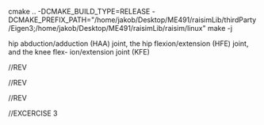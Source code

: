 cmake .. -DCMAKE_BUILD_TYPE=RELEASE -DCMAKE_PREFIX_PATH="/home/jakob/Desktop/ME491/raisimLib/thirdParty/Eigen3;/home/jakob/Desktop/ME491/raisimLib/raisim/linux"
make -j

 hip abduction/adduction (HAA) joint, the hip flexion/extension (HFE) joint, and the knee flex- ion/extension joint (KFE)


<!-- base link -->
<link name="base">

<!-- joint base HAA -->
<joint name="base_LH_HAA" type="fixed">
    <parent link="base"/>
    <child link="LH_HAA"/>
    <origin rpy="-2.61799387799 0 -3.14159265359" xyz="-0.2999 0.104 0.0"/>
</joint>

//REV
<!-- joint Drive output -->
<joint name="LH_HAA" type="revolute">
    <parent link="LH_HAA"/>
    <child link="LH_HIP"/>
    <origin rpy="0 0 0" xyz="0 0 0"/>
    <axis xyz="-1 0 0"/>
    <limit effort="80.0" lower="-0.72" upper="0.49" velocity="7.5"/>
    <dynamics damping="0.0" friction="0.0"/>
</joint>

<!-- joint HAA hip -->
<joint name="LH_HIP_LH_hip_fixed" type="fixed">
    <parent link="LH_HIP"/>
    <child link="LH_hip_fixed"/>
    <origin rpy="-2.61799387799 0 -3.14159265359" xyz="0 0 0"/>
</joint>

<!-- joint hip HFE -->
<joint name="LH_hip_fixed_LH_HFE" type="fixed">
    <parent link="LH_hip_fixed"/>
    <child link="LH_HFE"/>
    <origin rpy="0 0 1.57079632679" xyz="-0.0599 0.08381 0.0"/>
</joint>

//REV
<!-- joint Drive output -->
<joint name="LH_HFE" type="revolute">
    <parent link="LH_HFE"/>
    <child link="LH_THIGH"/>
    <origin rpy="0 0 0" xyz="0 0 0"/>
    <axis xyz="1 0 0"/>
    <limit effort="80.0" lower="-9.42477796077" upper="9.42477796077" velocity="7.5"/>
    <dynamics damping="0.0" friction="0.0"/>
</joint>

<!-- joint HFE thigh -->
<joint name="LH_THIGH_LH_thigh_fixed" type="fixed">
    <parent link="LH_THIGH"/>
    <child link="LH_thigh_fixed"/>
    <origin rpy="0 0 -1.57079632679" xyz="0 0 0"/>
</joint>

<!-- joint thigh KFE -->
<joint name="LH_thigh_fixed_LH_KFE" type="fixed">
    <parent link="LH_thigh_fixed"/>
    <child link="LH_KFE"/>
    <origin rpy="0 0 1.57079632679" xyz="-0.0 0.1003 -0.285"/>
</joint>

//REV
<!-- joint Drive output -->
<joint name="LH_KFE" type="revolute">
    <parent link="LH_KFE"/>
    <child link="LH_SHANK"/>
    <origin rpy="0 0 0" xyz="0 0 0"/>
    <axis xyz="1 0 0"/>
    <limit effort="80.0" lower="-9.42477796077" upper="9.42477796077" velocity="7.5"/>
    <dynamics damping="0.0" friction="0.0"/>
</joint>

<!-- joint KFE shank -->
<joint name="LH_shank_LH_shank_fixed" type="fixed">
    <parent link="LH_SHANK"/>
    <child link="LH_shank_fixed"/>
    <origin rpy="0 0 -1.57079632679" xyz="0 0 0"/>
</joint>

<!-- joint shank foot -->
<joint name="LH_shank_fixed_LH_FOOT" type="fixed">
    <parent link="LH_shank_fixed"/>
    <child link="LH_FOOT"/>
    <origin rpy="0 0 0" xyz="-0.08795 0.01305 -0.33797"/>
</joint>





//EXCERCISE 3

<?xml version="1.0" encoding="utf-8"?>
<!-- =================================================================================== -->
<!--   Copyright 2020 ANYbotics, https://www.anybotics.com                               -->
<!-- =================================================================================== -->
<!-- This file contains the description of the ANYmal C robot. -->
<robot name="anymal">
    <!-- Base link -->
    <link name="base">
    <!-- Fixed joint to add dummy inertia link -->
    <joint name="base_to_base_inertia" type="fixed">
        <parent link="base"/>
        <child link="base_inertia"/>
        <origin rpy="0 0 0" xyz="0 0 0"/>
    </joint>
    <!-- Dummy inertia link, because KDL cannot have inertia on the base link -->
    <link name="base_inertia">
        <inertial>
            <origin rpy="0 0 0" xyz="-0.018 -0.002 0.024"/>
            <mass value="6.222"/>
            <inertia ixx="0.017938806" ixy="0.00387963" ixz="0.001500772" iyy="0.370887745" iyz="6.8963e-05" izz="0.372497653"/>
        </inertial>
    </link>
    <!-- Fixed joint base face -->
    <joint name="base_face_front" type="fixed">
        <parent link="base"/>
        <child link="face_front"/>
        <origin rpy="0 0 -0.0" xyz="0.4145 0 0"/>
    </joint>
    <!-- Shell link -->
    <link name="face_front">
        <inertial>
            <origin rpy="0 0 0" xyz="0.042 -0.001 0.004"/>
            <mass value="0.73"/>
            <inertia ixx="0.005238611" ixy="1.7609e-05" ixz="7.2167e-05" iyy="0.002643098" iyz="1.9548e-05" izz="0.004325938"/>
        </inertial>
    </link>
    <!-- Fixed joint base face -->
    <joint name="base_face_rear" type="fixed">
        <parent link="base"/>
        <child link="face_rear"/>
        <origin rpy="0 0 3.14159265359" xyz="-0.4145 0 0"/>
    </joint>
    <!-- Shell link -->
    <link name="face_rear">
        <inertial>
            <origin rpy="0 0 0" xyz="0.042 -0.001 0.004"/>
            <mass value="0.73"/>
            <inertia ixx="0.005238611" ixy="1.7609e-05" ixz="7.2167e-05" iyy="0.002643098" iyz="1.9548e-05" izz="0.004325938"/>
        </inertial>
    </link>
    <!-- Fixed joint base battery -->
    <joint name="base_battery" type="fixed">
        <parent link="base"/>
        <child link="battery"/>
        <origin rpy="0 0 0" xyz="0 0 0"/>
    </joint>
    <!-- Shell link -->
    <link name="battery">
        <inertial>
            <origin rpy="0 0 0" xyz="-0.00067 -0.00023 -0.03362"/>
            <mass value="5.53425"/>
            <inertia ixx="0.00749474794" ixy="0.00016686282" ixz="7.82763e-05" iyy="0.0722338913" iyz="1.42902e-06" izz="0.07482717535"/>
        </inertial>
    </link>
    <!-- Fixed joint to add docking  -->
    <joint name="base_to_docking_hatch_cover" type="fixed">
        <parent link="base"/>
        <child link="docking_hatch_cover"/>
        <origin rpy="0 0 0" xyz="0.343 0.0 -0.07"/>
    </joint>
    <!-- Hatch cover link -->
    <link name="docking_hatch_cover">
        <!--  TODO(fgiraldez): add visual    -->
        <inertial>
            <origin rpy="0 0 0" xyz="-0.003 0.0 0.005"/>
            <mass value="0.065"/>
            <inertia ixx="0.00063283" ixy="0.0" ixz="3.45e-07" iyy="0.00110971" iyz="0.0" izz="0.00171883"/>
        </inertial>
    </link>
    <!-- parent to cage joint, located between mounting plate on trunk and the cage -->
    <joint name="base_to_lidar_cage" type="fixed">
        <parent link="base"/>
        <child link="lidar_cage"/>
        <origin rpy="0 0 0" xyz="-0.364 0.0 0.0735"/>
    </joint>
    <!-- Velodyne cage link -->
    <link name="lidar_cage">
    <!-- parent to sensor joint -->
    <joint name="lidar_cage_to_lidar" type="fixed">
        <parent link="lidar_cage"/>
        <child link="lidar"/>
        <origin rpy="0.0 0.0 -1.57079632679" xyz="0.0 0.0 0.0687"/>
    </joint>
    <!-- Velodyne sensor link -->
    <link name="lidar">
        <inertial>
            <origin rpy="0.0 0.0 0.0" xyz="-0.012 0.001 -0.008"/>
            <mass value="0.695"/>
            <inertia ixx="0.000846765" ixy="6.9565e-05" ixz="0.00027111" iyy="0.001367583" iyz="5.8984e-05" izz="0.001363673"/>
        </inertial>
    </link>
    <!-- joint base HAA -->
    <joint name="base_LF_HAA" type="fixed">
        <parent link="base"/>
        <child link="LF_HAA"/>
        <origin rpy="2.61799387799 0 0.0" xyz="0.2999 0.104 0.0"/>
    </joint>
    <!-- Drive link -->
    <link name="LF_HAA">
        <inertial>
            <origin rpy="0 0 0" xyz="-0.063 7e-05 0.00046"/>
            <mass value="2.04"/>
            <inertia ixx="0.001053013" ixy="4.527e-05" ixz="8.855e-05" iyy="0.001805509" iyz="9.909e-05" izz="0.001765827"/>
        </inertial>
    </link>
    <!-- joint Drive output -->
    <joint name="LF_HAA" type="revolute">
        <parent link="LF_HAA"/>
        <child link="LF_HIP"/>
        <origin rpy="0 0 0" xyz="0 0 0"/>
        <axis xyz="1 0 0"/>
    </joint>
    <!-- Drive output link -->
    <link name="LF_HIP">
        <inertial>
            <origin rpy="0 0 0" xyz="0 0 0"/>
            <mass value="0.001"/>
            <inertia ixx="0.000001" ixy="0.0" ixz="0.0" iyy="0.000001" iyz="0.0" izz="0.000001"/>
        </inertial>
    </link>
    <!-- joint HAA hip -->
    <joint name="LF_HIP_LF_hip_fixed" type="fixed">
        <parent link="LF_HIP"/>
        <child link="LF_hip_fixed"/>
        <origin rpy="-2.61799387799 0 0.0" xyz="0 0 0"/>
    </joint>
    <!-- Hip link -->
    <link name="LF_hip_fixed">
        <inertial>
            <origin rpy="0 0 0" xyz="0.048 0.008 -0.003"/>
            <mass value="0.74"/>
            <inertia ixx="0.001393106" ixy="8.4012e-05" ixz="2.3378e-05" iyy="0.003798579" iyz="7.1319e-05" izz="0.003897509"/>
        </inertial>
    </link>
    <!-- joint hip HFE -->
    <joint name="LF_hip_fixed_LF_HFE" type="fixed">
        <parent link="LF_hip_fixed"/>
        <child link="LF_HFE"/>
        <origin rpy="0 0 1.57079632679" xyz="0.0599 0.08381 0.0"/>
    </joint>
    <!-- Drive link -->
    <link name="LF_HFE">
        <inertial>
            <origin rpy="0 0 0" xyz="-0.063 7e-05 0.00046"/>
            <mass value="2.04"/>
            <inertia ixx="0.001053013" ixy="4.527e-05" ixz="8.855e-05" iyy="0.001805509" iyz="9.909e-05" izz="0.001765827"/>
        </inertial>
    </link>
    <!-- joint Drive output -->
    <joint name="LF_HFE" type="revolute">
        <parent link="LF_HFE"/>
        <child link="LF_THIGH"/>
        <origin rpy="0 0 0" xyz="0 0 0"/>
        <axis xyz="1 0 0"/>
    </joint>
    <!-- Drive output link -->
    <link name="LF_THIGH">
        <inertial>
            <origin rpy="0 0 0" xyz="0 0 0"/>
            <mass value="0.001"/>
            <inertia ixx="0.000001" ixy="0.0" ixz="0.0" iyy="0.000001" iyz="0.0" izz="0.000001"/>
        </inertial>
    </link>
    <!-- joint HFE thigh -->
    <joint name="LF_THIGH_LF_thigh_fixed" type="fixed">
        <parent link="LF_THIGH"/>
        <child link="LF_thigh_fixed"/>
        <origin rpy="0 0 -1.57079632679" xyz="0 0 0"/>
    </joint>
    <!-- Thigh link -->
    <link name="LF_thigh_fixed">
        <inertial>
            <origin rpy="0 0 0" xyz="0.0 0.018 -0.169"/>
            <mass value="1.03"/>
            <inertia ixx="0.018644469" ixy="5.2e-08" ixz="1.0157e-05" iyy="0.019312599" iyz="0.002520077" izz="0.002838361"/>
        </inertial>
    </link>
    <!-- joint thigh KFE -->
    <joint name="LF_thigh_fixed_LF_KFE" type="fixed">
        <parent link="LF_thigh_fixed"/>
        <child link="LF_KFE"/>
        <origin rpy="0 0 1.57079632679" xyz="0.0 0.1003 -0.285"/>
    </joint>
    <!-- Drive link -->
    <link name="LF_KFE">
        <inertial>
            <origin rpy="0 0 0" xyz="-0.063 7e-05 0.00046"/>
            <mass value="2.04"/>
            <inertia ixx="0.001053013" ixy="4.527e-05" ixz="8.855e-05" iyy="0.001805509" iyz="9.909e-05" izz="0.001765827"/>
        </inertial>
    </link>
    <!-- joint Drive output -->
    <joint name="LF_KFE" type="revolute">
        <parent link="LF_KFE"/>
        <child link="LF_SHANK"/>
        <origin rpy="0 0 0" xyz="0 0 0"/>
        <axis xyz="1 0 0"/>
    </joint>
    <!-- Drive output link -->
    <link name="LF_SHANK">
        <inertial>
            <origin rpy="0 0 0" xyz="0 0 0"/>
            <mass value="0.001"/>
            <inertia ixx="0.000001" ixy="0.0" ixz="0.0" iyy="0.000001" iyz="0.0" izz="0.000001"/>
        </inertial>
    </link>
    <!-- joint KFE shank -->
    <joint name="LF_shank_LF_shank_fixed" type="fixed">
        <parent link="LF_SHANK"/>
        <child link="LF_shank_fixed"/>
        <origin rpy="0 0 -1.57079632679" xyz="0 0 0"/>
    </joint>
    <!-- Shank link -->
    <link name="LF_shank_fixed">
        <inertial>
            <origin rpy="0 0 0" xyz="0.03463 0.00688 0.00098"/>
            <mass value="0.33742"/>
            <inertia ixx="0.00032748005" ixy="2.142561e-05" ixz="1.33942e-05" iyy="0.00110974122" iyz="7.601e-08" izz="0.00089388521"/>
        </inertial>
    </link>
    <!-- Leg configurations: xx (knees bent inwards), xo (knees bent backwards) -->
    <!-- joint shank foot -->
    <joint name="LF_shank_fixed_LF_FOOT" type="fixed">
        <parent link="LF_shank_fixed"/>
        <child link="LF_FOOT"/>
        <origin rpy="0 0 0" xyz="0.08795 0.01305 -0.33797"/>
    </joint>
    <!-- Foot link -->
    <link name="LF_FOOT">
        <inertial>
            <origin rpy="0 0 0" xyz="0.00948 -0.00948 0.1468"/>
            <mass value="0.25"/>
            <inertia ixx="0.00317174097" ixy="2.63048e-06" ixz="6.815581e-05" iyy="0.00317174092" iyz="6.815583e-05" izz="8.319196e-05"/>
        </inertial>
    </link>
    <!-- joint base HAA -->
    <joint name="base_RF_HAA" type="fixed">
        <parent link="base"/>
        <child link="RF_HAA"/>
        <origin rpy="-2.61799387799 0 0.0" xyz="0.2999 -0.104 0.0"/>
    </joint>
    <!-- Drive link -->
    <link name="RF_HAA">
        <inertial>
            <origin rpy="0 0 0" xyz="-0.063 7e-05 0.00046"/>
            <mass value="2.04"/>
            <inertia ixx="0.001053013" ixy="4.527e-05" ixz="8.855e-05" iyy="0.001805509" iyz="9.909e-05" izz="0.001765827"/>
        </inertial>
    </link>
    <!-- joint Drive output -->
    <joint name="RF_HAA" type="revolute">
        <parent link="RF_HAA"/>
        <child link="RF_HIP"/>
        <origin rpy="0 0 0" xyz="0 0 0"/>
        <axis xyz="1 0 0"/>
    </joint>
    <!-- Drive output link -->
    <link name="RF_HIP">
        <inertial>
            <origin rpy="0 0 0" xyz="0 0 0"/>
            <mass value="0.001"/>
            <inertia ixx="0.000001" ixy="0.0" ixz="0.0" iyy="0.000001" iyz="0.0" izz="0.000001"/>
        </inertial>
    </link>
    <!-- joint HAA hip -->
    <joint name="RF_HIP_RF_hip_fixed" type="fixed">
        <parent link="RF_HIP"/>
        <child link="RF_hip_fixed"/>
        <origin rpy="2.61799387799 0 0.0" xyz="0 0 0"/>
    </joint>
    <!-- Hip link -->
    <link name="RF_hip_fixed">
        <inertial>
            <origin rpy="0 0 0" xyz="0.048 -0.008 -0.003"/>
            <mass value="0.74"/>
            <inertia ixx="0.001393106" ixy="-8.4012e-05" ixz="2.3378e-05" iyy="0.003798579" iyz="-7.1319e-05" izz="0.003897509"/>
        </inertial>
    </link>
    <!-- joint hip HFE -->
    <joint name="RF_hip_fixed_RF_HFE" type="fixed">
        <parent link="RF_hip_fixed"/>
        <child link="RF_HFE"/>
        <origin rpy="0 0 -1.57079632679" xyz="0.0599 -0.08381 0.0"/>
    </joint>
    <!-- Drive link -->
    <link name="RF_HFE">
        <inertial>
            <origin rpy="0 0 0" xyz="-0.063 7e-05 0.00046"/>
            <mass value="2.04"/>
            <inertia ixx="0.001053013" ixy="4.527e-05" ixz="8.855e-05" iyy="0.001805509" iyz="9.909e-05" izz="0.001765827"/>
        </inertial>
    </link>
    <!-- joint Drive output -->
    <joint name="RF_HFE" type="revolute">
        <parent link="RF_HFE"/>
        <child link="RF_THIGH"/>
        <origin rpy="0 0 0" xyz="0 0 0"/>
        <axis xyz="-1 0 0"/>
    </joint>
    <!-- Drive output link -->
    <link name="RF_THIGH">
        <inertial>
            <origin rpy="0 0 0" xyz="0 0 0"/>
            <mass value="0.001"/>
            <inertia ixx="0.000001" ixy="0.0" ixz="0.0" iyy="0.000001" iyz="0.0" izz="0.000001"/>
        </inertial>
    </link>
    <!-- joint HFE thigh -->
    <joint name="RF_THIGH_RF_thigh_fixed" type="fixed">
        <parent link="RF_THIGH"/>
        <child link="RF_thigh_fixed"/>
        <origin rpy="0 0 1.57079632679" xyz="0 0 0"/>
    </joint>
    <!-- Thigh link -->
    <link name="RF_thigh_fixed">
        <inertial>
            <origin rpy="0 0 0" xyz="0.0 -0.018 -0.169"/>
            <mass value="1.03"/>
            <inertia ixx="0.018644469" ixy="-5.2e-08" ixz="1.0157e-05" iyy="0.019312599" iyz="-0.002520077" izz="0.002838361"/>
        </inertial>
    </link>
    <!-- joint thigh KFE -->
    <joint name="RF_thigh_fixed_RF_KFE" type="fixed">
        <parent link="RF_thigh_fixed"/>
        <child link="RF_KFE"/>
        <origin rpy="0 0 -1.57079632679" xyz="0.0 -0.1003 -0.285"/>
    </joint>
    <!-- Drive link -->
    <link name="RF_KFE">
        <inertial>
            <origin rpy="0 0 0" xyz="-0.063 7e-05 0.00046"/>
            <mass value="2.04"/>
            <inertia ixx="0.001053013" ixy="4.527e-05" ixz="8.855e-05" iyy="0.001805509" iyz="9.909e-05" izz="0.001765827"/>
        </inertial>
    </link>
    <!-- joint Drive output -->
    <joint name="RF_KFE" type="revolute">
        <parent link="RF_KFE"/>
        <child link="RF_SHANK"/>
        <origin rpy="0 0 0" xyz="0 0 0"/>
        <axis xyz="-1 0 0"/>
    </joint>
    <!-- Drive output link -->
    <link name="RF_SHANK">
        <inertial>
            <origin rpy="0 0 0" xyz="0 0 0"/>
            <mass value="0.001"/>
            <inertia ixx="0.000001" ixy="0.0" ixz="0.0" iyy="0.000001" iyz="0.0" izz="0.000001"/>
        </inertial>
    </link>
    <!-- joint KFE shank -->
    <joint name="RF_shank_RF_shank_fixed" type="fixed">
        <parent link="RF_SHANK"/>
        <child link="RF_shank_fixed"/>
        <origin rpy="0 0 1.57079632679" xyz="0 0 0"/>
    </joint>
    <!-- Shank link -->
    <link name="RF_shank_fixed">
        <inertial>
            <origin rpy="0 0 0" xyz="0.03463 -0.00688 0.00098"/>
            <mass value="0.33742"/>
            <inertia ixx="0.00032748005" ixy="-2.142561e-05" ixz="1.33942e-05" iyy="0.00110974122" iyz="-7.601e-08" izz="0.00089388521"/>
        </inertial>
    </link>
    <!-- Leg configurations: xx (knees bent inwards), xo (knees bent backwards) -->
    <!-- joint shank foot -->
    <joint name="RF_shank_fixed_RF_FOOT" type="fixed">
        <parent link="RF_shank_fixed"/>
        <child link="RF_FOOT"/>
        <origin rpy="0 0 0" xyz="0.08795 -0.01305 -0.33797"/>
    </joint>
    <!-- Foot link -->
    <link name="RF_FOOT">
        <inertial>
            <origin rpy="0 0 0" xyz="0.00948 0.00948 0.1468"/>
            <mass value="0.25"/>
            <inertia ixx="0.00317174097" ixy="-2.63048e-06" ixz="6.815581e-05" iyy="0.00317174092" iyz="-6.815583e-05" izz="8.319196e-05"/>
        </inertial>
    </link>
    <!-- joint base HAA -->
    <joint name="base_LH_HAA" type="fixed">
        <parent link="base"/>
        <child link="LH_HAA"/>
        <origin rpy="-2.61799387799 0 -3.14159265359" xyz="-0.2999 0.104 0.0"/>
    </joint>
    <!-- Drive link -->
    <link name="LH_HAA">
        <inertial>
            <origin rpy="0 0 0" xyz="-0.063 7e-05 0.00046"/>
            <mass value="2.04"/>
            <inertia ixx="0.001053013" ixy="4.527e-05" ixz="8.855e-05" iyy="0.001805509" iyz="9.909e-05" izz="0.001765827"/>
        </inertial>
    </link>
    <!-- joint Drive output -->
    <joint name="LH_HAA" type="revolute">
        <parent link="LH_HAA"/>
        <child link="LH_HIP"/>
        <origin rpy="0 0 0" xyz="0 0 0"/>
        <axis xyz="-1 0 0"/>
    </joint>
    <!-- Drive output link -->
    <link name="LH_HIP">
        <inertial>
            <origin rpy="0 0 0" xyz="0 0 0"/>
            <mass value="0.001"/>
            <inertia ixx="0.000001" ixy="0.0" ixz="0.0" iyy="0.000001" iyz="0.0" izz="0.000001"/>
        </inertial>
    </link>
    <!-- joint HAA hip -->
    <joint name="LH_HIP_LH_hip_fixed" type="fixed">
        <parent link="LH_HIP"/>
        <child link="LH_hip_fixed"/>
        <origin rpy="-2.61799387799 0 -3.14159265359" xyz="0 0 0"/>
    </joint>
    <!-- Hip link -->
    <link name="LH_hip_fixed">
        <inertial>
            <origin rpy="0 0 0" xyz="-0.048 0.008 -0.003"/>
            <mass value="0.74"/>
            <inertia ixx="0.001393106" ixy="-8.4012e-05" ixz="-2.3378e-05" iyy="0.003798579" iyz="7.1319e-05" izz="0.003897509"/>
        </inertial>
    </link>
    <!-- joint hip HFE -->
    <joint name="LH_hip_fixed_LH_HFE" type="fixed">
        <parent link="LH_hip_fixed"/>
        <child link="LH_HFE"/>
        <origin rpy="0 0 1.57079632679" xyz="-0.0599 0.08381 0.0"/>
    </joint>
    <!-- Drive link -->
    <link name="LH_HFE">
        <inertial>
            <origin rpy="0 0 0" xyz="-0.063 7e-05 0.00046"/>
            <mass value="2.04"/>
            <inertia ixx="0.001053013" ixy="4.527e-05" ixz="8.855e-05" iyy="0.001805509" iyz="9.909e-05" izz="0.001765827"/>
        </inertial>
    </link>
    <!-- joint Drive output -->
    <joint name="LH_HFE" type="revolute">
        <parent link="LH_HFE"/>
        <child link="LH_THIGH"/>
        <origin rpy="0 0 0" xyz="0 0 0"/>
        <axis xyz="1 0 0"/>
    </joint>
    <!-- Drive output link -->
    <link name="LH_THIGH">
        <inertial>
            <origin rpy="0 0 0" xyz="0 0 0"/>
            <mass value="0.001"/>
            <inertia ixx="0.000001" ixy="0.0" ixz="0.0" iyy="0.000001" iyz="0.0" izz="0.000001"/>
        </inertial>
    </link>
    <!-- joint HFE thigh -->
    <joint name="LH_THIGH_LH_thigh_fixed" type="fixed">
        <parent link="LH_THIGH"/>
        <child link="LH_thigh_fixed"/>
        <origin rpy="0 0 -1.57079632679" xyz="0 0 0"/>
    </joint>
    <!-- Thigh link -->
    <link name="LH_thigh_fixed">
        <inertial>
            <origin rpy="0 0 0" xyz="-0.0 0.018 -0.169"/>
            <mass value="1.03"/>
            <inertia ixx="0.018644469" ixy="-5.2e-08" ixz="-1.0157e-05" iyy="0.019312599" iyz="0.002520077" izz="0.002838361"/>
        </inertial>
    </link>
    <!-- joint thigh KFE -->
    <joint name="LH_thigh_fixed_LH_KFE" type="fixed">
        <parent link="LH_thigh_fixed"/>
        <child link="LH_KFE"/>
        <origin rpy="0 0 1.57079632679" xyz="-0.0 0.1003 -0.285"/>
    </joint>
    <!-- Drive link -->
    <link name="LH_KFE">
        <inertial>
            <origin rpy="0 0 0" xyz="-0.063 7e-05 0.00046"/>
            <mass value="2.04"/>
            <inertia ixx="0.001053013" ixy="4.527e-05" ixz="8.855e-05" iyy="0.001805509" iyz="9.909e-05" izz="0.001765827"/>
        </inertial>
    </link>
    <!-- joint Drive output -->
    <joint name="LH_KFE" type="revolute">
        <parent link="LH_KFE"/>
        <child link="LH_SHANK"/>
        <origin rpy="0 0 0" xyz="0 0 0"/>
        <axis xyz="1 0 0"/>
    </joint>
    <!-- Drive output link -->
    <link name="LH_SHANK">
        <inertial>
            <origin rpy="0 0 0" xyz="0 0 0"/>
            <mass value="0.001"/>
            <inertia ixx="0.000001" ixy="0.0" ixz="0.0" iyy="0.000001" iyz="0.0" izz="0.000001"/>
        </inertial>
    </link>
    <!-- joint KFE shank -->
    <joint name="LH_shank_LH_shank_fixed" type="fixed">
        <parent link="LH_SHANK"/>
        <child link="LH_shank_fixed"/>
        <origin rpy="0 0 -1.57079632679" xyz="0 0 0"/>
    </joint>
    <!-- Shank link -->
    <link name="LH_shank_fixed">
        <inertial>
            <origin rpy="0 0 0" xyz="-0.03463 0.00688 0.00098"/>
            <mass value="0.33742"/>
            <inertia ixx="0.00032748005" ixy="-2.142561e-05" ixz="-1.33942e-05" iyy="0.00110974122" iyz="7.601e-08" izz="0.00089388521"/>
        </inertial>
    </link>
    <!-- Leg configurations: xx (knees bent inwards), xo (knees bent backwards) -->
    <!-- joint shank foot -->
    <joint name="LH_shank_fixed_LH_FOOT" type="fixed">
        <parent link="LH_shank_fixed"/>
        <child link="LH_FOOT"/>
        <origin rpy="0 0 0" xyz="-0.08795 0.01305 -0.33797"/>
    </joint>
    <!-- Foot link -->
    <link name="LH_FOOT">
        <inertial>
            <origin rpy="0 0 0" xyz="-0.00948 -0.00948 0.1468"/>
            <mass value="0.25"/>
            <inertia ixx="0.00317174097" ixy="-2.63048e-06" ixz="-6.815581e-05" iyy="0.00317174092" iyz="6.815583e-05" izz="8.319196e-05"/>
        </inertial>
    </link>
    <!-- joint base HAA -->
    <joint name="base_RH_HAA" type="fixed">
        <parent link="base"/>
        <child link="RH_HAA"/>
        <origin rpy="2.61799387799 0 -3.14159265359" xyz="-0.2999 -0.104 0.0"/>
    </joint>
    <!-- Drive link -->
    <link name="RH_HAA">
        <inertial>
            <origin rpy="0 0 0" xyz="-0.063 7e-05 0.00046"/>
            <mass value="2.04"/>
            <inertia ixx="0.001053013" ixy="4.527e-05" ixz="8.855e-05" iyy="0.001805509" iyz="9.909e-05" izz="0.001765827"/>
        </inertial>
    </link>
    <!-- joint Drive output -->
    <joint name="RH_HAA" type="revolute">
        <parent link="RH_HAA"/>
        <child link="RH_HIP"/>
        <origin rpy="0 0 0" xyz="0 0 0"/>
        <axis xyz="-1 0 0"/>
    </joint>
    <!-- Drive output link -->
    <link name="RH_HIP">
        <inertial>
            <origin rpy="0 0 0" xyz="0 0 0"/>
            <mass value="0.001"/>
            <inertia ixx="0.000001" ixy="0.0" ixz="0.0" iyy="0.000001" iyz="0.0" izz="0.000001"/>
        </inertial>
    </link>
    <!-- joint HAA hip -->
    <joint name="RH_HIP_RH_hip_fixed" type="fixed">
        <parent link="RH_HIP"/>
        <child link="RH_hip_fixed"/>
        <origin rpy="2.61799387799 0 -3.14159265359" xyz="0 0 0"/>
    </joint>
    <!-- Hip link -->
    <link name="RH_hip_fixed">
        <inertial>
            <origin rpy="0 0 0" xyz="-0.048 -0.008 -0.003"/>
            <mass value="0.74"/>
            <inertia ixx="0.001393106" ixy="8.4012e-05" ixz="-2.3378e-05" iyy="0.003798579" iyz="-7.1319e-05" izz="0.003897509"/>
        </inertial>
    </link>
    <!-- joint hip HFE -->
    <joint name="RH_hip_fixed_RH_HFE" type="fixed">
        <parent link="RH_hip_fixed"/>
        <child link="RH_HFE"/>
        <origin rpy="0 0 -1.57079632679" xyz="-0.0599 -0.08381 0.0"/>
    </joint>
    <!-- Drive link -->
    <link name="RH_HFE">
        <inertial>
            <origin rpy="0 0 0" xyz="-0.063 7e-05 0.00046"/>
            <mass value="2.04"/>
            <inertia ixx="0.001053013" ixy="4.527e-05" ixz="8.855e-05" iyy="0.001805509" iyz="9.909e-05" izz="0.001765827"/>
        </inertial>
    </link>
    <!-- joint Drive output -->
    <joint name="RH_HFE" type="revolute">
        <parent link="RH_HFE"/>
        <child link="RH_THIGH"/>
        <origin rpy="0 0 0" xyz="0 0 0"/>
        <axis xyz="-1 0 0"/>
    </joint>
    <!-- Drive output link -->
    <link name="RH_THIGH">
        <inertial>
            <origin rpy="0 0 0" xyz="0 0 0"/>
            <mass value="0.001"/>
            <inertia ixx="0.000001" ixy="0.0" ixz="0.0" iyy="0.000001" iyz="0.0" izz="0.000001"/>
        </inertial>
    </link>
    <!-- joint HFE thigh -->
    <joint name="RH_THIGH_RH_thigh_fixed" type="fixed">
        <parent link="RH_THIGH"/>
        <child link="RH_thigh_fixed"/>
        <origin rpy="0 0 1.57079632679" xyz="0 0 0"/>
    </joint>
    <!-- Thigh link -->
    <link name="RH_thigh_fixed">
        <inertial>
            <origin rpy="0 0 0" xyz="-0.0 -0.018 -0.169"/>
            <mass value="1.03"/>
            <inertia ixx="0.018644469" ixy="5.2e-08" ixz="-1.0157e-05" iyy="0.019312599" iyz="-0.002520077" izz="0.002838361"/>
        </inertial>
    </link>
    <!-- joint thigh KFE -->
    <joint name="RH_thigh_fixed_RH_KFE" type="fixed">
        <parent link="RH_thigh_fixed"/>
        <child link="RH_KFE"/>
        <origin rpy="0 0 -1.57079632679" xyz="-0.0 -0.1003 -0.285"/>
    </joint>
    <!-- Drive link -->
    <link name="RH_KFE">
        <inertial>
            <origin rpy="0 0 0" xyz="-0.063 7e-05 0.00046"/>
            <mass value="2.04"/>
            <inertia ixx="0.001053013" ixy="4.527e-05" ixz="8.855e-05" iyy="0.001805509" iyz="9.909e-05" izz="0.001765827"/>
        </inertial>
    </link>
    <!-- joint Drive output -->
    <joint name="RH_KFE" type="revolute">
        <parent link="RH_KFE"/>
        <child link="RH_SHANK"/>
        <origin rpy="0 0 0" xyz="0 0 0"/>
        <axis xyz="-1 0 0"/>
    </joint>
    <!-- Drive output link -->
    <link name="RH_SHANK">
        <inertial>
            <origin rpy="0 0 0" xyz="0 0 0"/>
            <mass value="0.001"/>
            <inertia ixx="0.000001" ixy="0.0" ixz="0.0" iyy="0.000001" iyz="0.0" izz="0.000001"/>
        </inertial>
    </link>
    <!-- joint KFE shank -->
    <joint name="RH_shank_RH_shank_fixed" type="fixed">
        <parent link="RH_SHANK"/>
        <child link="RH_shank_fixed"/>
        <origin rpy="0 0 1.57079632679" xyz="0 0 0"/>
    </joint>
    <!-- Shank link -->
    <link name="RH_shank_fixed">
        <inertial>
            <origin rpy="0 0 0" xyz="-0.03463 -0.00688 0.00098"/>
            <mass value="0.33742"/>
            <inertia ixx="0.00032748005" ixy="2.142561e-05" ixz="-1.33942e-05" iyy="0.00110974122" iyz="-7.601e-08" izz="0.00089388521"/>
        </inertial>
    </link>
    <!-- Leg configurations: xx (knees bent inwards), xo (knees bent backwards) -->
    <!-- joint shank foot -->
    <joint name="RH_shank_fixed_RH_FOOT" type="fixed">
        <parent link="RH_shank_fixed"/>
        <child link="RH_FOOT"/>
        <origin rpy="0 0 0" xyz="-0.08795 -0.01305 -0.33797"/>
    </joint>
    <!-- Foot link -->
    <link name="RH_FOOT">
        <inertial>
            <origin rpy="0 0 0" xyz="-0.00948 0.00948 0.1468"/>
            <mass value="0.25"/>
            <inertia ixx="0.00317174097" ixy="2.63048e-06" ixz="-6.815581e-05" iyy="0.00317174092" iyz="-6.815583e-05" izz="8.319196e-05"/>
        </inertial>
    </link>
    <!-- Fixed joint base hatch -->
    <joint name="base_hatch" type="fixed">
        <parent link="base"/>
        <child link="hatch"/>
        <origin rpy="0 0 0" xyz="0.0 0.0 0.0"/>
    </joint>
    <!-- Hatch link -->
    <link name="hatch">
        <inertial>
            <origin rpy="0 0 0" xyz="0.116 0.0 0.0758"/>
            <mass value="0.142"/>
            <inertia ixx="0.001" ixy="0.001" ixz="0.001" iyy="0.001" iyz="0.001" izz="0.001"/>
        </inertial>
    </link>
</robot>